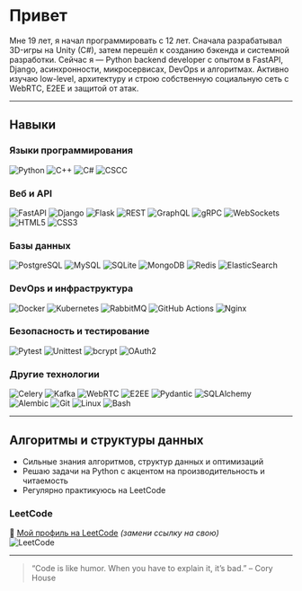 # Привет

Мне 19 лет, я начал программировать с 12 лет. Сначала разрабатывал 3D-игры на Unity (C#), затем перешёл к созданию бэкенда и системной разработки. Сейчас я — Python backend developer с опытом в FastAPI, Django, асинхронности, микросервисах, DevOps и алгоритмах. Активно изучаю low-level, архитектуру и строю собственную социальную сеть с WebRTC, E2EE и защитой от атак.

---

## Навыки

### Языки программирования
![Python](https://img.shields.io/badge/-Python-3776AB?logo=python&logoColor=white)
![C++](https://img.shields.io/badge/-C++-00599C?logo=c%2B%2B&logoColor=white)
![C#](https://img.shields.io/badge/-C%23-239120?logo=c-sharp&logoColor=white)
![CSCC](https://img.shields.io/badge/-CSCC-808080)

### Веб и API
![FastAPI](https://img.shields.io/badge/-FastAPI-009688?logo=fastapi&logoColor=white)
![Django](https://img.shields.io/badge/-Django-092E20?logo=django&logoColor=white)
![Flask](https://img.shields.io/badge/-Flask-000000?logo=flask&logoColor=white)
![REST](https://img.shields.io/badge/-REST-0052CC?logo=rest&logoColor=white)
![GraphQL](https://img.shields.io/badge/-GraphQL-E10098?logo=graphql&logoColor=white)
![gRPC](https://img.shields.io/badge/-gRPC-43A047?logo=grpc&logoColor=white)
![WebSockets](https://img.shields.io/badge/-WebSockets-FFA500?logo=websocket&logoColor=white)
![HTML5](https://img.shields.io/badge/-HTML5-E34F26?logo=html5&logoColor=white)
![CSS3](https://img.shields.io/badge/-CSS3-1572B6?logo=css3&logoColor=white)

### Базы данных
![PostgreSQL](https://img.shields.io/badge/-PostgreSQL-4169E1?logo=postgresql&logoColor=white)
![MySQL](https://img.shields.io/badge/-MySQL-4479A1?logo=mysql&logoColor=white)
![SQLite](https://img.shields.io/badge/-SQLite-003B57?logo=sqlite&logoColor=white)
![MongoDB](https://img.shields.io/badge/-MongoDB-47A248?logo=mongodb&logoColor=white)
![Redis](https://img.shields.io/badge/-Redis-DC382D?logo=redis&logoColor=white)
![ElasticSearch](https://img.shields.io/badge/-ElasticSearch-005571?logo=elasticsearch&logoColor=white)

### DevOps и инфраструктура
![Docker](https://img.shields.io/badge/-Docker-2496ED?logo=docker&logoColor=white)
![Kubernetes](https://img.shields.io/badge/-Kubernetes-326CE5?logo=kubernetes&logoColor=white)
![RabbitMQ](https://img.shields.io/badge/-RabbitMQ-FF6600?logo=rabbitmq&logoColor=white)
![GitHub Actions](https://img.shields.io/badge/-GitHub%20Actions-2088FF?logo=githubactions&logoColor=white)
![Nginx](https://img.shields.io/badge/-Nginx-009639?logo=nginx&logoColor=white)

### Безопасность и тестирование
![Pytest](https://img.shields.io/badge/-Pytest-0A9EDC?logo=pytest&logoColor=white)
![Unittest](https://img.shields.io/badge/-Unittest-007ACC?logo=python&logoColor=white)
![bcrypt](https://img.shields.io/badge/-bcrypt-003B57?logo=python&logoColor=white)
![OAuth2](https://img.shields.io/badge/-OAuth2-2867B2?logo=oauth&logoColor=white)

### Другие технологии
![Celery](https://img.shields.io/badge/-Celery-37814A?logo=celery&logoColor=white)
![Kafka](https://img.shields.io/badge/-Kafka-231F20?logo=apachekafka&logoColor=white)
![WebRTC](https://img.shields.io/badge/-WebRTC-333333?logo=webrtc&logoColor=white)
![E2EE](https://img.shields.io/badge/-E2EE-4CAF50?logo=lock&logoColor=white)
![Pydantic](https://img.shields.io/badge/-Pydantic-4B8BBE?logo=python&logoColor=white)
![SQLAlchemy](https://img.shields.io/badge/-SQLAlchemy-FF6F00?logo=python&logoColor=white)
![Alembic](https://img.shields.io/badge/-Alembic-4B8BBE?logo=python&logoColor=white)
![Git](https://img.shields.io/badge/-Git-F05032?logo=git&logoColor=white)
![Linux](https://img.shields.io/badge/-Linux-FCC624?logo=linux&logoColor=black)
![Bash](https://img.shields.io/badge/-Bash-4EAA25?logo=gnu-bash&logoColor=white)

---

## Алгоритмы и структуры данных

- Сильные знания алгоритмов, структур данных и оптимизаций
- Решаю задачи на Python с акцентом на производительность и читаемость
- Регулярно практикуюсь на LeetCode

### LeetCode
📄 [Мой профиль на LeetCode](https://leetcode.com/ТВОЙ_ЮЗЕРНЕЙМ) *(замени ссылку на свою)*  
![LeetCode](https://img.shields.io/badge/LeetCode-FFA116?logo=leetcode&logoColor=white)

---

> “Code is like humor. When you have to explain it, it’s bad.” – Cory House
